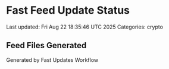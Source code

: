 # Fast Feed Update Status
Last updated: Fri Aug 22 18:35:46 UTC 2025
Categories: crypto

## Feed Files Generated

Generated by Fast Updates Workflow
